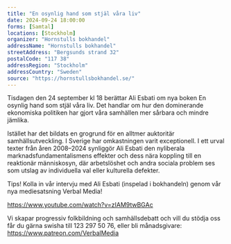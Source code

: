 ```yaml
---
title: "En osynlig hand som stjäl våra liv"
date: 2024-09-24 18:00:00
forms: [Samtal]
locations: [Stockholm]
organizer: "Hornstulls bokhandel"
addressName: "Hornstulls bokhandel"
streetAddress: "Bergsunds strand 32"
postalCode: "117 38"
addressRegion: "Stockholm"
addressCountry: "Sweden"
source: "https://hornstullsbokhandel.se/"
---
```

Tisdagen den 24 september kl 18 berättar Ali Esbati om nya boken En osynlig hand som stjäl våra liv. Det handlar om hur den dominerande ekonomiska politiken har gjort våra samhällen mer sårbara och mindre jämlika. 

Istället har det bildats en grogrund för en alltmer auktoritär samhällsutveckling. I Sverige har omkastningen varit exceptionell. I ett urval texter från åren 2008–2024 synliggör Ali Esbati den nyliberala marknadsfundamentalismens effekter och dess nära koppling till en reaktionär människosyn, där arbetslöshet och andra sociala problem ses som utslag av individuella val eller kulturella defekter.

Tips! Kolla in vår intervju med Ali Esbati (inspelad i bokhandeln) genom vår nya mediesatsning Verbal Media! 

https://www.youtube.com/watch?v=zIAM9twBGAc

Vi skapar progressiv folkbildning och samhällsdebatt och vill du stödja oss får du gärna swisha till 123 297 50 76, eller bli månadsgivare: https://www.patreon.com/VerbalMedia